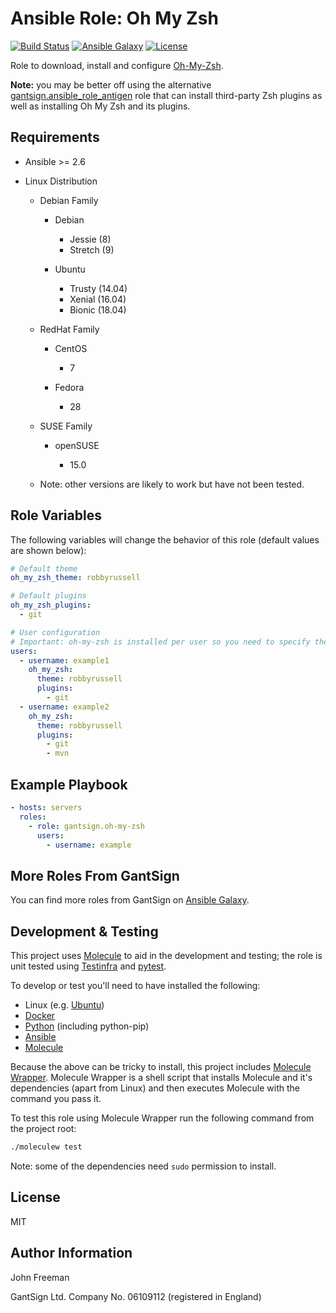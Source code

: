 Ansible Role: Oh My Zsh
=======================

[![Build Status](https://travis-ci.org/gantsign/ansible-role-oh-my-zsh.svg?branch=master)](https://travis-ci.org/gantsign/ansible-role-oh-my-zsh)
[![Ansible Galaxy](https://img.shields.io/badge/ansible--galaxy-gantsign.oh--my--zsh-blue.svg)](https://galaxy.ansible.com/gantsign/oh-my-zsh)
[![License](https://img.shields.io/badge/license-MIT-blue.svg)](https://raw.githubusercontent.com/gantsign/ansible-role-oh-my-zsh/master/LICENSE)

Role to download, install and configure [Oh-My-Zsh](http://ohmyz.sh/).

**Note:** you may be better off using the alternative
[gantsign.ansible_role_antigen](https://galaxy.ansible.com/gantsign/antigen)
role that can install third-party Zsh plugins as well as installing Oh My Zsh
and its plugins.

Requirements
------------

* Ansible >= 2.6

* Linux Distribution

    * Debian Family

        * Debian

            * Jessie (8)
            * Stretch (9)

        * Ubuntu

            * Trusty (14.04)
            * Xenial (16.04)
            * Bionic (18.04)

    * RedHat Family

        * CentOS

            * 7

        * Fedora

            * 28

    * SUSE Family

        * openSUSE

            * 15.0

    * Note: other versions are likely to work but have not been tested.

Role Variables
--------------

The following variables will change the behavior of this role (default values
are shown below):

```yaml
# Default theme
oh_my_zsh_theme: robbyrussell

# Default plugins
oh_my_zsh_plugins:
  - git

# User configuration
# Important: oh-my-zsh is installed per user so you need to specify the users to install it for.
users:
  - username: example1
    oh_my_zsh:
      theme: robbyrussell
      plugins:
        - git
  - username: example2
    oh_my_zsh:
      theme: robbyrussell
      plugins:
        - git
        - mvn
```

Example Playbook
----------------

```yaml
- hosts: servers
  roles:
    - role: gantsign.oh-my-zsh
      users:
        - username: example
```

More Roles From GantSign
------------------------

You can find more roles from GantSign on
[Ansible Galaxy](https://galaxy.ansible.com/gantsign).

Development & Testing
---------------------

This project uses [Molecule](http://molecule.readthedocs.io/) to aid in the
development and testing; the role is unit tested using
[Testinfra](http://testinfra.readthedocs.io/) and
[pytest](http://docs.pytest.org/).

To develop or test you'll need to have installed the following:

* Linux (e.g. [Ubuntu](http://www.ubuntu.com/))
* [Docker](https://www.docker.com/)
* [Python](https://www.python.org/) (including python-pip)
* [Ansible](https://www.ansible.com/)
* [Molecule](http://molecule.readthedocs.io/)

Because the above can be tricky to install, this project includes
[Molecule Wrapper](https://github.com/gantsign/molecule-wrapper). Molecule
Wrapper is a shell script that installs Molecule and it's dependencies (apart
from Linux) and then executes Molecule with the command you pass it.

To test this role using Molecule Wrapper run the following command from the
project root:

```bash
./moleculew test
```

Note: some of the dependencies need `sudo` permission to install.

License
-------

MIT

Author Information
------------------

John Freeman

GantSign Ltd.
Company No. 06109112 (registered in England)
